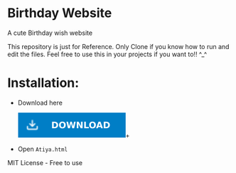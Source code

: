 # Birthday Website

A cute Birthday wish website

This repository is just for Reference. Only Clone if you know how to run and edit the files. Feel free to use this in your projects if you want to!! ^\_^

# Installation:

- Download here

  [![Download zip](/src/svgs/download-btn.svg "Download zip")](https://github.com/Reubzz/birthday-website/archive/refs/heads/master.zip)+

- Open `Atiya.html`

MIT License - Free to use

